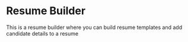 # Resume Builder
This is a resume builder where you can build resume templates and add candidate details to a resume

